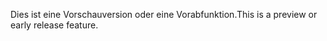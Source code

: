 <span data-ttu-id="2ddaa-101">Dies ist eine Vorschauversion oder eine Vorabfunktion.</span><span class="sxs-lookup"><span data-stu-id="2ddaa-101">This is a preview or early release feature.</span></span>